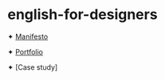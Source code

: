 # english-for-designers
✦ [Manifesto](designmanifesto.pdf)

✦ [Portfolio](luongportfolio.pdf)

✦ [Case study]

